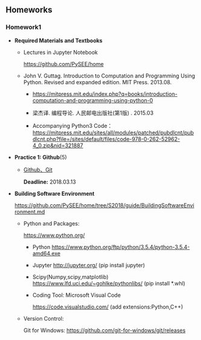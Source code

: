 ## Homeworks

###  Homework1

* **Required Materials and Textbooks**
 
  * Lectures in Jupyter Notebook

    https://github.com/PySEE/home

  * John V. Guttag. Introduction to Computation and Programming Using Python. Revised and expanded edition. MIT Press. 2013.08.
    
     * https://mitpress.mit.edu/index.php?q=books/introduction-computation-and-programming-using-python-0

     * 梁杰译. 编程导论. 人民邮电出版社(第1版) .  2015.03

     * Accompanying Python3 Code：https://mitpress.mit.edu/sites/all/modules/patched/pubdlcnt/pubdlcnt.php?file=/sites/default/files/code-978-0-262-52962-4_0.zip&nid=321887 

* **Practice 1: Github**(5)

  * [Github、Git](https://github.com/PySEE/Practices/tree/S2018/P1)

    **Deadline:** 2018.03.13

* **Building Software Environment**

   https://github.com/PySEE/home/tree/S2018/guide/BuildingSoftwareEnvironment.md 

  * Python and Packages:
    
      https://www.python.org/ 
      
      * Python https://www.python.org/ftp/python/3.5.4/python-3.5.4-amd64.exe
         
      * Jupyter http://jupyter.org/ (pip install jupyter)
    
      * Scipy(Numpy,scipy,matplotlib)  https://www.lfd.uci.edu/~gohlke/pythonlibs/  (pip install *.whl)

    * Coding Tool: Microsoft Visual Code

      https://code.visualstudio.com/ (add extensions:Python,C++)

  * Version Control:
   
    Git for Windows: https://github.com/git-for-windows/git/releases

